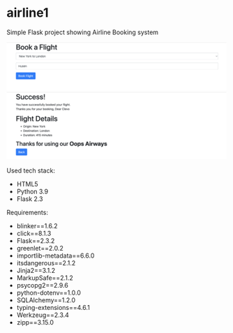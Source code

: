 # airline1
Simple Flask project showing Airline Booking system

![alt text](https://github.com/lirveaa/airline1/blob/master/airline_screenshot.png?raw=true)
![alt text](https://github.com/lirveaa/airline1/blob/master/airline_screenshot_2.png?raw=true)

Used tech stack:
- HTML5
- Python 3.9
- Flask 2.3


Requirements:
- blinker==1.6.2
- click==8.1.3
- Flask==2.3.2
- greenlet==2.0.2
- importlib-metadata==6.6.0
- itsdangerous==2.1.2
- Jinja2==3.1.2
- MarkupSafe==2.1.2
- psycopg2==2.9.6
- python-dotenv==1.0.0
- SQLAlchemy==1.2.0
- typing-extensions==4.6.1
- Werkzeug==2.3.4
- zipp==3.15.0
